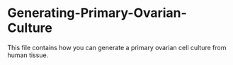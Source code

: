 # Generating-Primary-Ovarian-Culture
This file contains how you can generate a primary ovarian cell culture from human tissue. 
